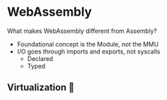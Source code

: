 # WebAssembly

What makes WebAssembly different from Assembly?

- Foundational concept is the Module, not the MMU
- I/O goes through imports and exports, not syscalls
   - Declared
   - Typed

## Virtualization 🤯
